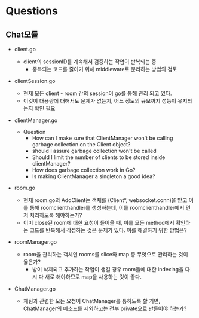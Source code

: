 # Questions

## Chat모듈

- client.go
  - client의 sessionID를 계속해서 검증하는 작업이 반복되는 중
    - 중복되는 코드를 줄이기 위해 middleware로 분리하는 방법의 검토

- clientSession.go
  - 현재 모든 client - room 간의 session이 go를 통해 관리 되고 있다.
  - 이것이 대용량에 대해서도 문제가 없는지, 어느 정도의 규모까지 성능이 유지되는지 확인 필요

- clientManager.go
  - Question
    - How can I make sure that ClientManager won't be calling garbage collection on the Client object?
    - should I assure garbage collection won't be called
    - Should I limit the number of clients to be stored inside clientManager?
    - How does garbage collection work in Go?
    - Is making ClientManager a singleton a good idea?

- room.go
  - 현재 room.go의 AddClient는 객체를 (Client*, websocket.conn)을 받고 이를 통해 roomclienthandler를 생성하는데, 이를 roomclienthandler에서 먼저 처리하도록 해야하는가?
  - 이미 close된 room에 대한 요청이 들어올 때, 이를 모든 method에서 확인하는 코드를 반복해서 작성하는 것은 문제가 있다. 이를 해결하기 위한 방법은?

- roomManager.go
  - room을 관리하는 객체인 rooms를 slice와 map 중 무엇으로 관리하는 것이 옳은가?
    - 방이 삭제되고 추가하는 작업이 생길 경우 room들에 대한 indexing을 다시 다 새로 해야하므로 map을 사용하는 것이 좋다.

- ChatManager.go
  - 채팅과 관련한 모든 요청이 ChatManager를 통하도록 할 거면, ChatManager의 메소드를 제외하고는 전부 private으로 만들어야 하는가?
